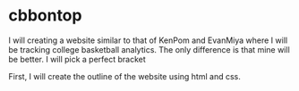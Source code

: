 # cbbontop
I will creating a website similar to that of KenPom and EvanMiya where I will be tracking college basketball analytics. The only difference is that mine will be better. I will pick a perfect bracket

First, I will create the outline of the website using html and css. 